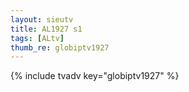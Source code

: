 ```yaml
--- 
layout: sieutv
title: AL1927 s1
tags: [ALtv]
thumb_re: globiptv1927
---
```

{% include tvadv key="globiptv1927" %} 
